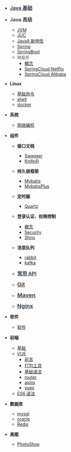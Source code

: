 - [<font color=#364149 size=3>**Java 基础**</font>](README.md)

- <font color=#364149 size=3>**Java 高级**</font>

  - [JVM](Java/JVM.md)
  - [JUC](Java/JUC.md)
  - [Java8 新特性](Java/Java8新特性.md)
  - [Spring](Java/Spring.md)
  - [SpringBoot](Java/SpringBoot.md)
  - <font color=#505d6b size=2.8px>微服务</font>
    - [概念](Java/微服务/概念.md)
    - [SpringCloud Netflix](Java/微服务/SpringCloudNetflix.md)
    - [SpringCloud Alibaba](Java/微服务/SpringCloudAlibaba.md)

- **Linux**

  - [基础命令](Linux/基础命令/)
  - [shell](Linux/shell/)
  - [docker](Linux/docker/)

- **系统**

  - [网络编程](网络/网络编程.md)

- **组件**

  - **接口文档**
    - [Swagger](组件/接口文档/swagger.md)
    - [Knife4j](组件/接口文档/knife4j.md)
  - **持久层框架**
    - [Mybatis](组件/ORM持久层框架/Mybatis.md)
    - [MybatisPlus](组件/ORM持久层框架/MybatisPlus.md)
  - **定时器**
    - [Quartz](组件/定时器/Quartz.md)
  - **登录认证、权限控制**
    - [概念](组件/登录认证及权限控制/)
    - [Security](组件/登录认证及权限控制/Security.md)
    - [Shrio](组件/登录认证及权限控制/Shrio.md)
  - **消息队列**

    - [rabbit](组件/消息队列/rabbitMQ.md)
    - [kafka](组件/消息队列/kafka.md)

  - [<font color=#364149 size=3>**常用 API**</font>](组件/三方依赖API.md)

  - [<font color=#364149 size=4>**Git**</font>](组件/Git.md)

  - [<font color=#364149 size=4>**Maven**</font>](组件/Maven.md)

  - [<font color=#364149 size=4>**Nginx**</font>](组件/Nginx.md)

- **软件**

  - [软件](软件/)

- **前端**
  - [基础](前端/基础/)
  - [VUE](前端/Vue/)
    - [前言](前端/Vue/1-前言.md)
    - [打包工具](前端/Vue/2-打包工具.md)
    - [基础语法](前端/Vue/3-基础语法.md)
    - [router](前端/Vue/4-router.md)
    - [axios](前端/Vue/5-axios.md)
    - [vuex](前端/Vue/6-vuex.md)
  - [ES6 语法](前端/ES6新语法/)
- **数据库**

  - [mysql](数据库/mysql/)
  - [oracle](数据库/oracle/)
  - [Redis](数据库/Redis/)

- **美图**
  - [PhotoShop](PhotoShop/)

